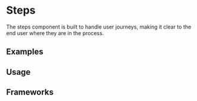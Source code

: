 <script setup>
import Vue from './vue.md';
import React from './react.md';
</script>

# Steps

The steps component is built to handle user journeys, making it clear to the end user where they are in the process.

<components-status react='released' vue='released' />

## Examples

<theme-switcher />

<steps-example />

## Usage

<component-design-guidelines name="Warp - Components / Button" link="https://www.figma.com/file/8P1JQsd82b93gQ6K3igO2p/Warp---Components?type=design&node-id=303-19039&mode=design&t=zUBVst8JZi0AR66n-0" />

<component-questions />

## Frameworks

<tabs-content>
  <template #react>
   <react />
  </template>
  <template #vue>
    <vue />
  </template>
</tabs-content>
